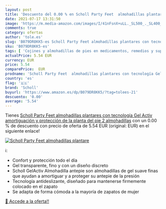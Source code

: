 ```yaml
---
layout: post
title: 'Descuento del 0.00 % en Scholl Party Feet  almohadillas plantare'
date: 2021-07-17 13:31:50
image: 'https://m.media-amazon.com/images/I/41nFsnX+uLL._SL500_._SL400_.jpg'
comments: true
category: ofertas
author: 'tole.es'
slug: 'B079DR8KK5-es Scholl Party Feet almohadillas plantares con tecnología...'
sku: 'B079DR8KK5-es'
tags: [ 'Cojines y almohadillas de pies en medicamentos, remedios y suplementos dietéticos','Cuidado de la salud','Podología en medicamentos, remedios y suplementos dietéticos','Salud y cuidado personal','scholl', ]
actualPrice: 5.54 EUR
currency: EUR
price: 5.54
comparePrice:  EUR
prodname: 'Scholl Party Feet  almohadillas plantares con tecnología Gel Activ  amortiguación y protección de la planta del pie  2 almohadillas'
country: 'es'
flag: '🇪🇸'
brand: 'Scholl'
buyurl: 'https://www.amazon.es/dp/B079DR8KK5/?tag=tolees-21'
descuento: '0.00'
average: '5.54'
---
```


Tienes [Scholl Party Feet  almohadillas plantares con tecnología Gel Activ  amortiguación y protección de la planta del pie  2 almohadillas](https://www.amazon.es/dp/B079DR8KK5/?tag=tolees-21) con un 0.00 % de descuento con precio de oferta de 5.54 EUR (original:  EUR) en el siguiente enlace!

[![Scholl Party Feet  almohadillas plantare](https://m.media-amazon.com/images/I/41nFsnX+uLL._SL500_._SL400_.jpg)](https://www.amazon.es/dp/B079DR8KK5/?tag=tolees-21)

ℹ️:

- Confort y protección todo el día
- Gel transparente, fino y con un diseño discreto
- Scholl GelActiv Almohadilla antepie son almohadillas de gel suave finas que ayudan a amortiguar y a proteger su antepie de la presión
- Tecnología antideslizante, diseñado para mantenerse firmemente colocado en el zapato
- Se adapta de forma cómoda a la mayoría de zapatos de mujer

[🛒 Accede a la oferta!!](https://www.amazon.es/dp/B079DR8KK5/?tag=tolees-21)
